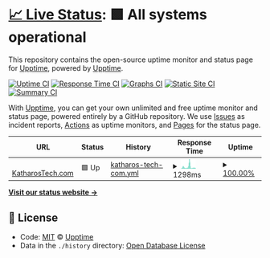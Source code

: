 # [📈 Live Status](https://status.katharostech.com): <!--live status--> **🟩 All systems operational**

This repository contains the open-source uptime monitor and status page for [Upptime](https://upptime.js.org), powered by [Upptime](https://github.com/upptime/upptime).

[![Uptime CI](https://github.com/koj-co/upptime/workflows/Uptime%20CI/badge.svg)](https://github.com/koj-co/upptime/actions?query=workflow%3A%22Uptime+CI%22)
[![Response Time CI](https://github.com/koj-co/upptime/workflows/Response%20Time%20CI/badge.svg)](https://github.com/koj-co/upptime/actions?query=workflow%3A%22Response+Time+CI%22)
[![Graphs CI](https://github.com/koj-co/upptime/workflows/Graphs%20CI/badge.svg)](https://github.com/koj-co/upptime/actions?query=workflow%3A%22Graphs+CI%22)
[![Static Site CI](https://github.com/koj-co/upptime/workflows/Static%20Site%20CI/badge.svg)](https://github.com/koj-co/upptime/actions?query=workflow%3A%22Static+Site+CI%22)
[![Summary CI](https://github.com/koj-co/upptime/workflows/Summary%20CI/badge.svg)](https://github.com/koj-co/upptime/actions?query=workflow%3A%22Summary+CI%22)

With [Upptime](https://upptime.js.org), you can get your own unlimited and free uptime monitor and status page, powered entirely by a GitHub repository. We use [Issues](https://github.com/upptime/upptime/issues) as incident reports, [Actions](https://github.com/upptime/upptime/actions) as uptime monitors, and [Pages](https://status.katharostech.com) for the status page.

<!--start: status pages-->
<!-- This summary is generated by Upptime (https://github.com/upptime/upptime) -->
<!-- Do not edit this manually, your changes will be overwritten -->
<!-- prettier-ignore -->
| URL | Status | History | Response Time | Uptime |
| --- | ------ | ------- | ------------- | ------ |
| <img alt="" src="https://favicons.githubusercontent.com/katharostech.com" height="13"> [KatharosTech.com](https://katharostech.com) | 🟩 Up | [katharos-tech-com.yml](https://github.com/katharostech/uptime-monitor/commits/HEAD/history/katharos-tech-com.yml) | <details><summary><img alt="Response time graph" src="./graphs/katharos-tech-com/response-time-week.png" height="20"> 1298ms</summary><br><a href="https://status.katharostech.com/history/katharos-tech-com"><img alt="Response time 458" src="https://img.shields.io/endpoint?url=https%3A%2F%2Fraw.githubusercontent.com%2Fkatharostech%2Fuptime-monitor%2FHEAD%2Fapi%2Fkatharos-tech-com%2Fresponse-time.json"></a><br><a href="https://status.katharostech.com/history/katharos-tech-com"><img alt="24-hour response time 616" src="https://img.shields.io/endpoint?url=https%3A%2F%2Fraw.githubusercontent.com%2Fkatharostech%2Fuptime-monitor%2FHEAD%2Fapi%2Fkatharos-tech-com%2Fresponse-time-day.json"></a><br><a href="https://status.katharostech.com/history/katharos-tech-com"><img alt="7-day response time 1298" src="https://img.shields.io/endpoint?url=https%3A%2F%2Fraw.githubusercontent.com%2Fkatharostech%2Fuptime-monitor%2FHEAD%2Fapi%2Fkatharos-tech-com%2Fresponse-time-week.json"></a><br><a href="https://status.katharostech.com/history/katharos-tech-com"><img alt="30-day response time 1192" src="https://img.shields.io/endpoint?url=https%3A%2F%2Fraw.githubusercontent.com%2Fkatharostech%2Fuptime-monitor%2FHEAD%2Fapi%2Fkatharos-tech-com%2Fresponse-time-month.json"></a><br><a href="https://status.katharostech.com/history/katharos-tech-com"><img alt="1-year response time 482" src="https://img.shields.io/endpoint?url=https%3A%2F%2Fraw.githubusercontent.com%2Fkatharostech%2Fuptime-monitor%2FHEAD%2Fapi%2Fkatharos-tech-com%2Fresponse-time-year.json"></a></details> | <details><summary><a href="https://status.katharostech.com/history/katharos-tech-com">100.00%</a></summary><a href="https://status.katharostech.com/history/katharos-tech-com"><img alt="All-time uptime 99.90%" src="https://img.shields.io/endpoint?url=https%3A%2F%2Fraw.githubusercontent.com%2Fkatharostech%2Fuptime-monitor%2FHEAD%2Fapi%2Fkatharos-tech-com%2Fuptime.json"></a><br><a href="https://status.katharostech.com/history/katharos-tech-com"><img alt="24-hour uptime 100.00%" src="https://img.shields.io/endpoint?url=https%3A%2F%2Fraw.githubusercontent.com%2Fkatharostech%2Fuptime-monitor%2FHEAD%2Fapi%2Fkatharos-tech-com%2Fuptime-day.json"></a><br><a href="https://status.katharostech.com/history/katharos-tech-com"><img alt="7-day uptime 100.00%" src="https://img.shields.io/endpoint?url=https%3A%2F%2Fraw.githubusercontent.com%2Fkatharostech%2Fuptime-monitor%2FHEAD%2Fapi%2Fkatharos-tech-com%2Fuptime-week.json"></a><br><a href="https://status.katharostech.com/history/katharos-tech-com"><img alt="30-day uptime 100.00%" src="https://img.shields.io/endpoint?url=https%3A%2F%2Fraw.githubusercontent.com%2Fkatharostech%2Fuptime-monitor%2FHEAD%2Fapi%2Fkatharos-tech-com%2Fuptime-month.json"></a><br><a href="https://status.katharostech.com/history/katharos-tech-com"><img alt="1-year uptime 99.93%" src="https://img.shields.io/endpoint?url=https%3A%2F%2Fraw.githubusercontent.com%2Fkatharostech%2Fuptime-monitor%2FHEAD%2Fapi%2Fkatharos-tech-com%2Fuptime-year.json"></a></details>

<!--end: status pages-->

[**Visit our status website →**](https://status.katharostech.com)

## 📄 License

- Code: [MIT](./LICENSE) © [Upptime](https://upptime.js.org)
- Data in the `./history` directory: [Open Database License](https://opendatacommons.org/licenses/odbl/1-0/)
